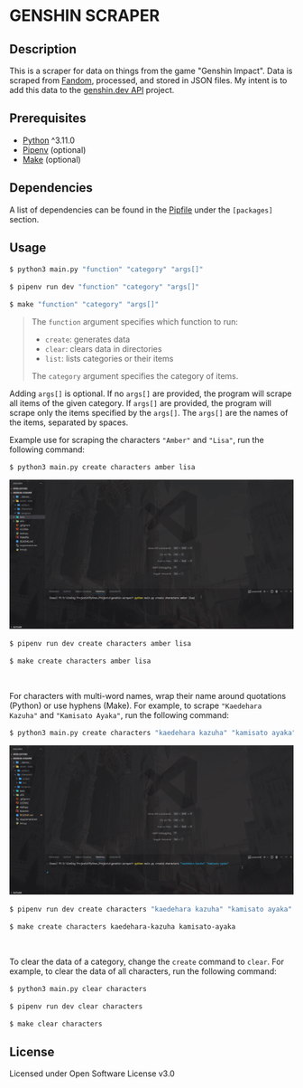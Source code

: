 # GENSHIN SCRAPER
## Description
This is a scraper for data on things from the game "Genshin Impact". Data is scraped from [Fandom](https://genshin-impact.fandom.com/wiki/Genshin_Impact_Wiki), processed, and stored in JSON files. My intent is to add this data to the [genshin.dev API](https://github.com/genshindev/api) project.

## Prerequisites
- [Python](https://www.python.org/downloads/) ^3.11.0
- [Pipenv](https://pypi.org/project/pipenv/) (optional)
- [Make](https://www.gnu.org/software/make/) (optional)

## Dependencies
A list of dependencies can be found in the [Pipfile](Pipfile) under the `[packages]` section.

## Usage
```bash
$ python3 main.py "function" "category" "args[]"
```

```bash
$ pipenv run dev "function" "category" "args[]"
```

```bash
$ make "function" "category" "args[]"
```

> The `function` argument specifies which function to run:
> - `create`: generates data
> - `clear`: clears data in directories
> - `list`: lists categories or their items
> 
> The `category` argument specifies the category of items.

Adding `args[]` is optional. If no `args[]` are provided, the program will scrape all items of the given category. If `args[]` are provided, the program will scrape only the items specified by the `args[]`. The `args[]` are the names of the items, separated by spaces.

Example use for scraping the characters `"Amber"` and `"Lisa"`, run the following command:

```bash
$ python3 main.py create characters amber lisa
```
<img src="__demos__/python_create_single.gif" alt="" width="fit-content">

```bash
$ pipenv run dev create characters amber lisa
```

```bash
$ make create characters amber lisa
```
<img src="__demos__/make_create_single.gif" alt="" width="fit-content">

For characters with multi-word names, wrap their name around quotations (Python) or use hyphens (Make). For example, to scrape `"Kaedehara Kazuha"` and `"Kamisato Ayaka"`, run the following command:

```bash
$ python3 main.py create characters "kaedehara kazuha" "kamisato ayaka"
```
<img src="__demos__/python_create_multi.gif" alt="" width="fit-content">

```bash
$ pipenv run dev create characters "kaedehara kazuha" "kamisato ayaka"
```

```bash
$ make create characters kaedehara-kazuha kamisato-ayaka
```
<img src="__demos__/make_create_multi.gif" alt="" width="fit-content">

To clear the data of a category, change the `create` command to `clear`. For example, to clear the data of all characters, run the following command:

```bash
$ python3 main.py clear characters
```

```bash
$ pipenv run dev clear characters
```

```bash
$ make clear characters
```

## License
Licensed under Open Software License v3.0
